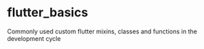 <!--
- Filename: c:\Users\dalit\Desktop\flutter_basics\README.md
- Path: c:\Users\dalit\Desktop\flutter_basics
- Created Date: Monday, November 8th 2021, 9:00:48 am
- Author: Dalitso Sakala
- 
- Copyright (c) 2021 Jedi Hero
-->


# flutter_basics
Commonly used custom flutter mixins, classes and functions in the development cycle
